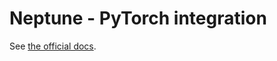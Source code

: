 # Neptune - PyTorch integration

See [the official docs](https://docs.neptune.ai/integrations-and-supported-tools/model-training/).
